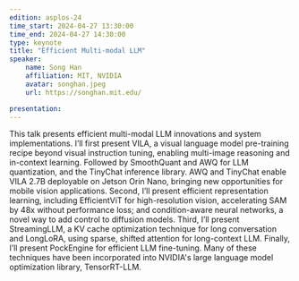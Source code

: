 ```yaml
---
edition: asplos-24
time_start: 2024-04-27 13:30:00
time_end: 2024-04-27 14:30:00
type: keynote
title: "Efficient Multi-modal LLM"
speaker:
    name: Song Han
    affiliation: MIT, NVIDIA
    avatar: songhan.jpeg 
    url: https://songhan.mit.edu/

presentation:
---
```

This talk presents efficient multi-modal LLM innovations and system implementations. I’ll first present VILA, a visual language model pre-training recipe beyond visual instruction tuning, enabling multi-image reasoning and in-context learning. Followed by SmoothQuant and AWQ for LLM quantization, and the TinyChat inference library.  AWQ and TinyChat enable VILA 2.7B deployable on Jetson Orin Nano, bringing new opportunities for mobile vision applications. Second, I’ll present efficient representation learning, including EfficientViT for high-resolution vision, accelerating SAM by 48x without performance loss; and condition-aware neural networks, a novel way to add control to diffusion models. Third, I’ll present StreamingLLM, a KV cache optimization technique for long conversation and LongLoRA, using sparse, shifted attention for long-context LLM. Finally, I’ll present PockEngine for efficient LLM fine-tuning. Many of these techniques have been incorporated into NVIDIA's large language model optimization library, TensorRT-LLM.




